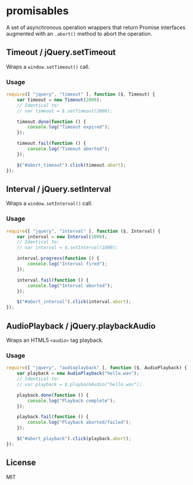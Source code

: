 # promisables
A set of asynchronous operation wrappers that return Promise interfaces augmented with an `.abort()` method to abort the operation.

## Timeout / jQuery.setTimeout

Wraps a `window.setTimeout()` call.

### Usage

```js
require([ "jquery", "timeout" ], function ($, Timeout) {
	var timeout = new Timeout(2000);
	// Identical to:
	// var timeout = $.setTimeout(2000);

	timeout.done(function () {
		console.log("Timeout expired");
	});

	timeout.fail(function () {
		console.log("Timeout aborted");
	});

	$("#abort_timeout").click(timeout.abort);
});
```

## Interval / jQuery.setInterval

Wraps a `window.setInterval()` call.

### Usage

```js
require([ "jquery", "interval" ], function ($, Interval) {
	var interval = new Interval(1000);
	// Identical to:
	// var interval = $.setInterval(1000);

	interval.progress(function () {
		console.log("Interval fired");
	});

	interval.fail(function () {
		console.log("Interval aborted");
	});

	$("#abort_interval").click(interval.abort);
});
```
## AudioPlayback / jQuery.playbackAudio

Wraps an HTML5 `<audio>` tag playback.

### Usage

```js
require([ "jquery", "audioplayback" ], function ($, AudioPlayback) {
	var playback = new AudioPlayback("hello.wav");
	// Identical to:
	// var playback = $.playbackAudio("hello.wav");

	playback.done(function () {
		console.log("Playback complete");
	});

	playback.fail(function () {
		console.log("Playback aborted/failed");
	});

	$("#abort_playback").click(playback.abort);
});
```

## License

MIT

